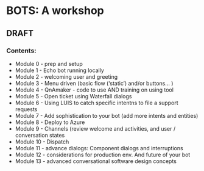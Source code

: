 # BOTS: A workshop
## DRAFT

### Contents:

* Module 0 - prep and setup
* Module 1 - Echo bot running locally
* Module 2 - welcoming user and greeting 
* Module 3 - Menu driven (basic flow (‘static’) and/or buttons… )
* Module 4 - QnAmaker  - code to use AND training on using tool
* Module 5 - Open ticket using Waterfall dialogs 
* Module 6 - Using LUIS to catch specific intentns to file a support requests 
* Module 7 - Add sophistication to your bot (add more intents and entities) 
* Module 8 - Deploy to Azure 
* Module 9 - Channels (review welcome and activities, and user / conversation states
* Module 10 - Dispatch 
* Module 11 - advance dialogs: Component dialogs and interruptions 
* Module 12 - considerations for production env. And future of your bot 
* Module 13 - advanced conversational software design concepts
